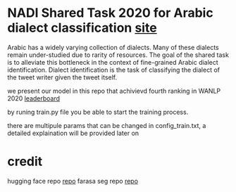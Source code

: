 # NADI Shared Task 2020 for Arabic dialect classification [site](https://sites.google.com/view/nadi-shared-task)
Arabic has a widely varying collection of dialects. Many of these dialects remain under-studied due to rarity of resources. The goal of the shared task is to alleviate this bottleneck in the context of fine-grained Arabic dialect identification. Dialect identification is the task of classifying the dialect of the tweet writer given the tweet itself.

we present our model in this repo that achivievd fourth ranking in WANLP 2020 [leaderboard](https://sites.google.com/view/nadi-shared-task/leaderboard?authuser=0)

by runing train.py file you be able to start the training process.

there are multipule params that can be changed in config_train.txt, a detailed explaination will be provided later on

# credit

hugging face repo [repo](https://sites.google.com/view/nadi-shared-task)
farasa seg repo [repo](https://github.com/drelhaj/OsmanReadability)
